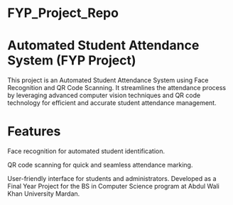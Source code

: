 # FYP_Project_Repo
# Automated Student Attendance System (FYP Project)
This project is an Automated Student Attendance System using Face Recognition and QR Code Scanning. It streamlines the attendance process by leveraging advanced computer vision techniques and QR code technology for efficient and accurate student attendance management.
# Features
Face recognition for automated student identification.

QR code scanning for quick and seamless attendance marking.

User-friendly interface for students and administrators.
Developed as a Final Year Project for the BS in Computer Science program at Abdul Wali Khan University Mardan.
